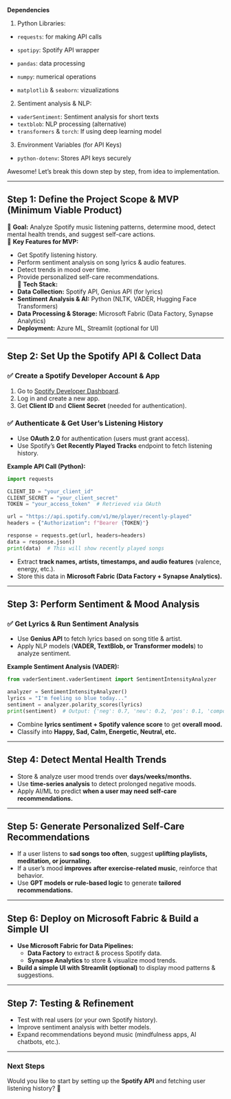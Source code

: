**Dependencies**

1. Python Libraries: 
- `requests`: for making API calls

- `spotipy`: Spotify API wrapper

- `pandas`: data processing

- `numpy`: numerical operations

- `matplotlib` & `seaborn`: vizualizations


2. Sentiment analysis & NLP:

- `vaderSentiment`: Sentiment analysis for short texts
- `textblob`: NLP processing (alternative)
- `transformers` & `torch`: If using deep learning model

3. Environment Variables (for API Keys)
- `python-dotenv`: Stores API keys securely

Awesome! Let’s break this down step by step, from idea to implementation.  

---

## **Step 1: Define the Project Scope & MVP (Minimum Viable Product)**  
🔹 **Goal:** Analyze Spotify music listening patterns, determine mood, detect mental health trends, and suggest self-care actions.  
🔹 **Key Features for MVP:**  
- Get Spotify listening history.  
- Perform sentiment analysis on song lyrics & audio features.  
- Detect trends in mood over time.  
- Provide personalized self-care recommendations.  
🔹 **Tech Stack:**  
- **Data Collection:** Spotify API, Genius API (for lyrics)  
- **Sentiment Analysis & AI:** Python (NLTK, VADER, Hugging Face Transformers)  
- **Data Processing & Storage:** Microsoft Fabric (Data Factory, Synapse Analytics)  
- **Deployment:** Azure ML, Streamlit (optional for UI)  

---

## **Step 2: Set Up the Spotify API & Collect Data**  
### **✅ Create a Spotify Developer Account & App**  
1. Go to [Spotify Developer Dashboard](https://developer.spotify.com/dashboard/).  
2. Log in and create a new app.  
3. Get **Client ID** and **Client Secret** (needed for authentication).  

### **✅ Authenticate & Get User’s Listening History**  
- Use **OAuth 2.0** for authentication (users must grant access).  
- Use Spotify’s **Get Recently Played Tracks** endpoint to fetch listening history.  

**Example API Call (Python):**  
```python
import requests

CLIENT_ID = "your_client_id"
CLIENT_SECRET = "your_client_secret"
TOKEN = "your_access_token"  # Retrieved via OAuth

url = "https://api.spotify.com/v1/me/player/recently-played"
headers = {"Authorization": f"Bearer {TOKEN}"}

response = requests.get(url, headers=headers)
data = response.json()
print(data)  # This will show recently played songs
```
- Extract **track names, artists, timestamps, and audio features** (valence, energy, etc.).  
- Store this data in **Microsoft Fabric (Data Factory + Synapse Analytics).**  

---

## **Step 3: Perform Sentiment & Mood Analysis**  
### **✅ Get Lyrics & Run Sentiment Analysis**  
- Use **Genius API** to fetch lyrics based on song title & artist.  
- Apply NLP models (**VADER, TextBlob, or Transformer models**) to analyze sentiment.  

**Example Sentiment Analysis (VADER):**  
```python
from vaderSentiment.vaderSentiment import SentimentIntensityAnalyzer

analyzer = SentimentIntensityAnalyzer()
lyrics = "I'm feeling so blue today..."
sentiment = analyzer.polarity_scores(lyrics)
print(sentiment)  # Output: {'neg': 0.7, 'neu': 0.2, 'pos': 0.1, 'compound': -0.8}
```
- Combine **lyrics sentiment + Spotify valence score** to get **overall mood.**  
- Classify into **Happy, Sad, Calm, Energetic, Neutral, etc.**  

---

## **Step 4: Detect Mental Health Trends**  
- Store & analyze user mood trends over **days/weeks/months.**  
- Use **time-series analysis** to detect prolonged negative moods.  
- Apply AI/ML to predict **when a user may need self-care recommendations.**  

---

## **Step 5: Generate Personalized Self-Care Recommendations**  
- If a user listens to **sad songs too often**, suggest **uplifting playlists, meditation, or journaling.**  
- If a user’s mood **improves after exercise-related music**, reinforce that behavior.  
- Use **GPT models or rule-based logic** to generate **tailored recommendations.**  

---

## **Step 6: Deploy on Microsoft Fabric & Build a Simple UI**  
- **Use Microsoft Fabric for Data Pipelines:**  
  - **Data Factory** to extract & process Spotify data.  
  - **Synapse Analytics** to store & visualize mood trends.  
- **Build a simple UI with Streamlit (optional)** to display mood patterns & suggestions.  

---

## **Step 7: Testing & Refinement**  
- Test with real users (or your own Spotify history).  
- Improve sentiment analysis with better models.  
- Expand recommendations beyond music (mindfulness apps, AI chatbots, etc.).  

---

### **Next Steps**  
Would you like to start by setting up the **Spotify API** and fetching user listening history? 🚀
